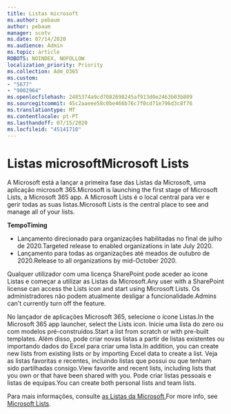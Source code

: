 ```yaml
---
title: Listas microsoft
ms.author: pebaum
author: pebaum
manager: scotv
ms.date: 07/14/2020
ms.audience: Admin
ms.topic: article
ROBOTS: NOINDEX, NOFOLLOW
localization_priority: Priority
ms.collection: Adm_O365
ms.custom:
- "5677"
- "9002964"
ms.openlocfilehash: 2485374a9cd7082698245af913d0e2463b03b809
ms.sourcegitcommit: 45c2aaeee58c0be466b76c7f0cd71e796d3c8f76
ms.translationtype: MT
ms.contentlocale: pt-PT
ms.lasthandoff: 07/15/2020
ms.locfileid: "45141710"
---
```

# <a name="microsoft-lists"></a><span data-ttu-id="c15e4-102">Listas microsoft</span><span class="sxs-lookup"><span data-stu-id="c15e4-102">Microsoft Lists</span></span>

<span data-ttu-id="c15e4-103">A Microsoft está a lançar a primeira fase das Listas da Microsoft, uma aplicação microsoft 365.</span><span class="sxs-lookup"><span data-stu-id="c15e4-103">Microsoft is launching the first stage of Microsoft Lists, a Microsoft 365 app.</span></span> <span data-ttu-id="c15e4-104">A Microsoft Lists é o local central para ver e gerir todas as suas listas.</span><span class="sxs-lookup"><span data-stu-id="c15e4-104">Microsoft Lists is the central place to see and manage all of your lists.</span></span>  
  
<span data-ttu-id="c15e4-105">**Tempo**</span><span class="sxs-lookup"><span data-stu-id="c15e4-105">**Timing**</span></span>  

- <span data-ttu-id="c15e4-106">Lançamento direcionado para organizações habilitadas no final de julho de 2020.</span><span class="sxs-lookup"><span data-stu-id="c15e4-106">Targeted release to enabled organizations in late July 2020.</span></span>
- <span data-ttu-id="c15e4-107">Lançamento para todas as organizações até meados de outubro de 2020.</span><span class="sxs-lookup"><span data-stu-id="c15e4-107">Release to all organizations by mid-October 2020.</span></span>

<span data-ttu-id="c15e4-108">Qualquer utilizador com uma licença SharePoint pode aceder ao ícone Listas e começar a utilizar as Listas da Microsoft.</span><span class="sxs-lookup"><span data-stu-id="c15e4-108">Any user with a SharePoint license can access the Lists icon and start using Microsoft Lists.</span></span> <span data-ttu-id="c15e4-109">Os administradores não podem atualmente desligar a funcionalidade.</span><span class="sxs-lookup"><span data-stu-id="c15e4-109">Admins can't currently turn off the feature.</span></span>
 
<span data-ttu-id="c15e4-110">No lançador de aplicações Microsoft 365, selecione o ícone Listas.</span><span class="sxs-lookup"><span data-stu-id="c15e4-110">In the Microsoft 365 app launcher, select the Lists icon.</span></span> <span data-ttu-id="c15e4-111">Inicie uma lista do zero ou com modelos pré-construídos.</span><span class="sxs-lookup"><span data-stu-id="c15e4-111">Start a list from scratch or with pre-built templates.</span></span> <span data-ttu-id="c15e4-112">Além disso, pode criar novas listas a partir de listas existentes ou importando dados do Excel para criar uma lista.</span><span class="sxs-lookup"><span data-stu-id="c15e4-112">In addition, you can create new lists from existing lists or by importing Excel data to create a list.</span></span> <span data-ttu-id="c15e4-113">Veja as listas favoritas e recentes, incluindo listas que possui ou que tenham sido partilhadas consigo.</span><span class="sxs-lookup"><span data-stu-id="c15e4-113">View favorite and recent lists, including lists that you own or that have been shared with you.</span></span> <span data-ttu-id="c15e4-114">Pode criar listas pessoais e listas de equipas.</span><span class="sxs-lookup"><span data-stu-id="c15e4-114">You can create both personal lists and team lists.</span></span>  

<span data-ttu-id="c15e4-115">Para mais informações, consulte [as Listas da Microsoft.](https://aka.ms/microsoftlists)</span><span class="sxs-lookup"><span data-stu-id="c15e4-115">For more info, see [Microsoft Lists](https://aka.ms/microsoftlists).</span></span>